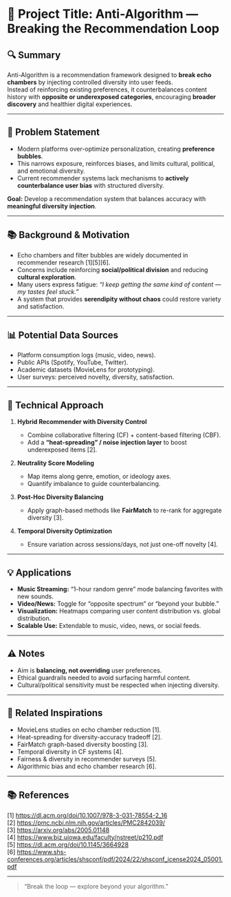 # 🧠 Project Title: Anti-Algorithm — Breaking the Recommendation Loop

## 🔍 Summary
Anti-Algorithm is a recommendation framework designed to **break echo chambers** by injecting controlled diversity into user feeds.  
Instead of reinforcing existing preferences, it counterbalances content history with **opposite or underexposed categories**, encouraging **broader discovery** and healthier digital experiences.

---

## 🎯 Problem Statement
- Modern platforms over-optimize personalization, creating **preference bubbles**.  
- This narrows exposure, reinforces biases, and limits cultural, political, and emotional diversity.  
- Current recommender systems lack mechanisms to **actively counterbalance user bias** with structured diversity.  

**Goal:** Develop a recommendation system that balances accuracy with **meaningful diversity injection**.

---

## 📚 Background & Motivation
- Echo chambers and filter bubbles are widely documented in recommender research [1][5][6].  
- Concerns include reinforcing **social/political division** and reducing **cultural exploration**.  
- Many users express fatigue: *“I keep getting the same kind of content — my tastes feel stuck.”*  
- A system that provides **serendipity without chaos** could restore variety and satisfaction.  

---

## 📊 Potential Data Sources
- Platform consumption logs (music, video, news).  
- Public APIs (Spotify, YouTube, Twitter).  
- Academic datasets (MovieLens for prototyping).  
- User surveys: perceived novelty, diversity, satisfaction.  

---

## 🧪 Technical Approach
1. **Hybrid Recommender with Diversity Control**  
   - Combine collaborative filtering (CF) + content-based filtering (CBF).  
   - Add a **“heat-spreading” / noise injection layer** to boost underexposed items [2].  

2. **Neutrality Score Modeling**  
   - Map items along genre, emotion, or ideology axes.  
   - Quantify imbalance to guide counterbalancing.  

3. **Post-Hoc Diversity Balancing**  
   - Apply graph-based methods like **FairMatch** to re-rank for aggregate diversity [3].  

4. **Temporal Diversity Optimization**  
   - Ensure variation across sessions/days, not just one-off novelty [4].  

---

## 💡 Applications
- **Music Streaming:** “1-hour random genre” mode balancing favorites with new sounds.  
- **Video/News:** Toggle for “opposite spectrum” or “beyond your bubble.”  
- **Visualization:** Heatmaps comparing user content distribution vs. global distribution.  
- **Scalable Use:** Extendable to music, video, news, or social feeds.  

---

## ⚠️ Notes
- Aim is **balancing, not overriding** user preferences.  
- Ethical guardrails needed to avoid surfacing harmful content.  
- Cultural/political sensitivity must be respected when injecting diversity.  

---

## 🔗 Related Inspirations
- MovieLens studies on echo chamber reduction [1].  
- Heat-spreading for diversity-accuracy tradeoff [2].  
- FairMatch graph-based diversity boosting [3].  
- Temporal diversity in CF systems [4].  
- Fairness & diversity in recommender surveys [5].  
- Algorithmic bias and echo chamber research [6].  

---

## 📚 References
[1] https://dl.acm.org/doi/10.1007/978-3-031-78554-2_16  
[2] https://pmc.ncbi.nlm.nih.gov/articles/PMC2842039/  
[3] https://arxiv.org/abs/2005.01148  
[4] https://www.biz.uiowa.edu/faculty/nstreet/p210.pdf  
[5] https://dl.acm.org/doi/10.1145/3664928  
[6] https://www.shs-conferences.org/articles/shsconf/pdf/2024/22/shsconf_icense2024_05001.pdf  

---

> “Break the loop — explore beyond your algorithm.”
